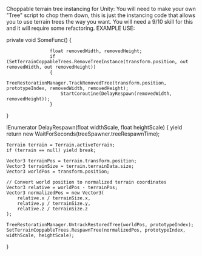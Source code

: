 Choppable terrain tree instancing for Unity:
You will need to make your own "Tree" script to chop them down, this is just the instancing code that allows you to use terrain trees the way you want. 
You will need a 9/10 skill for this and it will require some refactoring.
EXAMPLE USE:


private void SomeFunc()
{

                    float removedWidth, removedHeight;
                    if (SetTerrainCoppableTrees.RemoveTreeInstance(transform.position, out removedWidth, out removedHeight))
                    {
                        TreeRestorationManager.TrackRemovedTree(transform.position, prototypeIndex, removedWidth, removedHeight);
                        StartCoroutine(DelayRespawn(removedWidth, removedHeight));
                    }
}
                    
IEnumerator DelayRespawn(float widthScale, float heightScale)
{
    yield return new WaitForSeconds(treeSpawner.treeRespawnTime);

    Terrain terrain = Terrain.activeTerrain;
    if (terrain == null) yield break;

    Vector3 terrainPos = terrain.transform.position;
    Vector3 terrainSize = terrain.terrainData.size;
    Vector3 worldPos = transform.position;

    // Convert world position to normalized terrain coordinates
    Vector3 relative = worldPos - terrainPos;
    Vector3 normalizedPos = new Vector3(
        relative.x / terrainSize.x,
        relative.y / terrainSize.y,
        relative.z / terrainSize.z
    );

    TreeRestorationManager.UntrackRestoredTree(worldPos, prototypeIndex);
    SetTerrainCoppableTrees.RespawnTree(normalizedPos, prototypeIndex, widthScale, heightScale);
}

